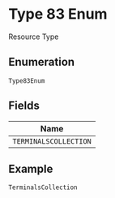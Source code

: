 
# Type 83 Enum

Resource Type

## Enumeration

`Type83Enum`

## Fields

| Name |
|  --- |
| `TERMINALSCOLLECTION` |

## Example

```
TerminalsCollection
```


